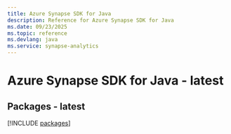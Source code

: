 ```yaml
---
title: Azure Synapse SDK for Java
description: Reference for Azure Synapse SDK for Java
ms.date: 09/23/2025
ms.topic: reference
ms.devlang: java
ms.service: synapse-analytics
---
```

# Azure Synapse SDK for Java - latest
## Packages - latest
[!INCLUDE [packages](synapse-index.md)]